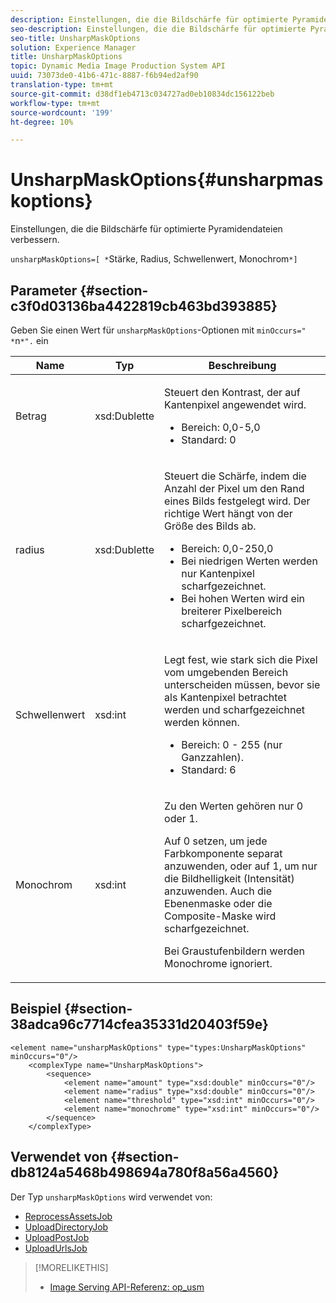 ```yaml
---
description: Einstellungen, die die Bildschärfe für optimierte Pyramidendateien verbessern.
seo-description: Einstellungen, die die Bildschärfe für optimierte Pyramidendateien verbessern.
seo-title: UnsharpMaskOptions
solution: Experience Manager
title: UnsharpMaskOptions
topic: Dynamic Media Image Production System API
uuid: 73073de0-41b6-471c-8887-f6b94ed2af90
translation-type: tm+mt
source-git-commit: d38df1eb4713c034727ad0eb10834dc156122beb
workflow-type: tm+mt
source-wordcount: '199'
ht-degree: 10%

---
```



# UnsharpMaskOptions{#unsharpmaskoptions}

Einstellungen, die die Bildschärfe für optimierte Pyramidendateien verbessern.

`unsharpMaskOptions=[ *`Stärke, Radius, Schwellenwert, Monochrom`*]`

## Parameter {#section-c3f0d03136ba4422819cb463bd393885}

Geben Sie einen Wert für `unsharpMaskOptions`-Optionen mit `minOccurs=" *`n`*".` ein

<table id="table_D1392963C5694969A9D546F82DB6F45C">
 <thead>
  <tr>
   <th colname="col1" class="entry"> Name </th>
   <th colname="col2" class="entry"> Typ </th>
   <th colname="col3" class="entry"> Beschreibung </th>
  </tr>
 </thead>
 <tbody>
  <tr>
   <td colname="col1"><span class="codeph"><span class="varname"> Betrag</span></span></td>
   <td colname="col2"><span class="codeph"> xsd:Dublette</span></td>
   <td colname="col3"><p>Steuert den Kontrast, der auf Kantenpixel angewendet wird. 
     <ul id="ul_7AA17E354EE64BC4A5BEAE853FF17191">
      <li id="li_42FB21C7ED884E1DB03274130B8DCB10">Bereich: 0,0-5,0 </li>
      <li id="li_E980CAA1A9C54D60A121F21C964820FF">Standard: 0 </li>
     </ul></p></td>
  </tr>
  <tr>
   <td colname="col1"><span class="codeph"><span class="varname"> radius</span></span></td>
   <td colname="col2"><span class="codeph"> xsd:Dublette</span></td>
   <td colname="col3"><p>Steuert die Schärfe, indem die Anzahl der Pixel um den Rand eines Bilds festgelegt wird. Der richtige Wert hängt von der Größe des Bilds ab. 
     <ul id="ul_D4391CD407DE4B48AF4523EBD85D0D40">
      <li id="li_8AEF11A489484EFD91416F8A03C4DB25">Bereich: 0,0-250,0 </li>
      <li id="li_9F1D1B52AFBA46B8BDCDF99A21140002">Bei niedrigen Werten werden nur Kantenpixel scharfgezeichnet. </li>
      <li id="li_7D9FD8AA4899404283D7AB596364A4AF">Bei hohen Werten wird ein breiterer Pixelbereich scharfgezeichnet. </li>
     </ul></p></td>
  </tr>
  <tr>
   <td colname="col1"><span class="codeph"><span class="varname"> Schwellenwert</span></span></td>
   <td colname="col2"><span class="codeph"> xsd:int</span></td>
   <td colname="col3"><p>Legt fest, wie stark sich die Pixel vom umgebenden Bereich unterscheiden müssen, bevor sie als Kantenpixel betrachtet werden und scharfgezeichnet werden können. 
     <ul id="ul_117E556E3ECF42CC878DD80D338D19CA">
      <li id="li_CFEE76DB78BF437E8463C9089486F8A6">Bereich: 0 - 255 (nur Ganzzahlen). </li>
      <li id="li_77113DC2698A4D48B11288718766E6A2">Standard: 6 </li>
     </ul></p></td>
  </tr>
  <tr>
   <td colname="col1"><span class="codeph"><span class="varname"> Monochrom</span></span></td>
   <td colname="col2"><span class="codeph"> xsd:int</span></td>
   <td colname="col3"><p>Zu den Werten gehören nur <span class="codeph"> 0</span> oder <span class="codeph"> 1</span>. </p><p>Auf <span class="codeph"> 0</span> setzen, um jede Farbkomponente separat anzuwenden, oder auf <span class="codeph"> 1</span>, um nur die Bildhelligkeit (Intensität) anzuwenden. Auch die Ebenenmaske oder die Composite-Maske wird scharfgezeichnet. </p><p><span class="codeph"><span class="varname"> Bei Graustufenbildern werden </span></span> Monochrome ignoriert. </p></td>
  </tr>
 </tbody>
</table>

## Beispiel {#section-38adca96c7714cfea35331d20403f59e}

```
<element name="unsharpMaskOptions" type="types:UnsharpMaskOptions" minOccurs="0"/>
    <complexType name="UnsharpMaskOptions">
        <sequence>
            <element name="amount" type="xsd:double" minOccurs="0"/>
            <element name="radius" type="xsd:double" minOccurs="0"/>
            <element name="threshold" type="xsd:int" minOccurs="0"/>
            <element name="monochrome" type="xsd:int" minOccurs="0"/>        
        </sequence>
    </complexType>
```

## Verwendet von {#section-db8124a5468b498694a780f8a56a4560}

Der Typ `unsharpMaskOptions` wird verwendet von:

* [ReprocessAssetsJob](../../types/c-data-types/r-reprocess-assets-job.md#reference-a303f7832ae44fdab1dca7cc8bef3fa3)
* [UploadDirectoryJob](../../types/c-data-types/r-upload-directory-job.md#reference-e707ebf53b074c49ad983d1886e0bbb6)
* [UploadPostJob](../../types/c-data-types/r-upload-post-job.md#reference-bca2339b593f4637a687c33937215ef4)
* [UploadUrlsJob](../../types/c-data-types/r-upload-urls-job.md#reference-8e9bc895268c4321b233dbeadc990398)

>[!MORELIKETHIS]
>
>* [Image Serving API-Referenz: op_usm](https://experienceleague.adobe.com/docs/dynamic-media-developer-resources/image-serving-api/image-serving-api/http-protocol-reference/command-reference/r-op-usm.html)

